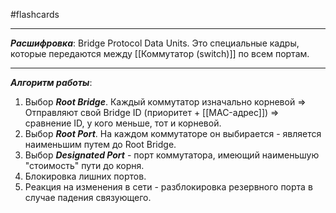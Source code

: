 #flashcards 
***
***Расшифровка***: Bridge Protocol Data Units.
Это специальные кадры, которые передаются между [[Коммутатор (switch)]] по всем портам.
***
***Алгоритм работы***:
1. Выбор ***Root Bridge***.
	Каждый коммутатор изначально корневой => Отправляют свой Bridge ID (приоритет + [[MAC-адрес]]) => сравнение ID, у кого меньше, тот и корневой.
2. Выбор ***Root Port***.
	На каждом коммутаторе он выбирается - является наименьшим путем до Root Bridge.
3. Выбор ***Designated Port*** - порт коммутатора, имеющий наименьшую "стоимость" пути до корня.
4. Блокировка лишних портов.
5. Реакция на изменения в сети - разблокировка резервного порта в случае падения связующего.